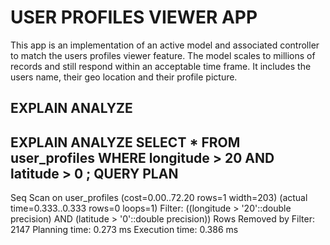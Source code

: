 # USER PROFILES VIEWER APP

This app is an implementation of an active model and associated controller to match the
users profiles viewer feature. The model scales to millions of records and still respond within an acceptable
time frame. It includes the users name, their geo location and their profile picture.

## EXPLAIN ANALYZE

EXPLAIN ANALYZE SELECT * FROM user_profiles WHERE longitude > 20 AND latitude > 0 ;
                                                QUERY PLAN
----------------------------------------------------------------------------------------------------------
 Seq Scan on user_profiles  (cost=0.00..72.20 rows=1 width=203) (actual time=0.333..0.333 rows=0 loops=1)
   Filter: ((longitude > '20'::double precision) AND (latitude > '0'::double precision))
   Rows Removed by Filter: 2147
 Planning time: 0.273 ms
 Execution time: 0.386 ms

